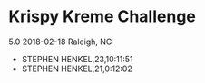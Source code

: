 # Krispy Kreme Challenge
5.0
2018-02-18
Raleigh, NC

*  STEPHEN HENKEL,23,10:11:51
* STEPHEN HENKEL,21,0:12:02
